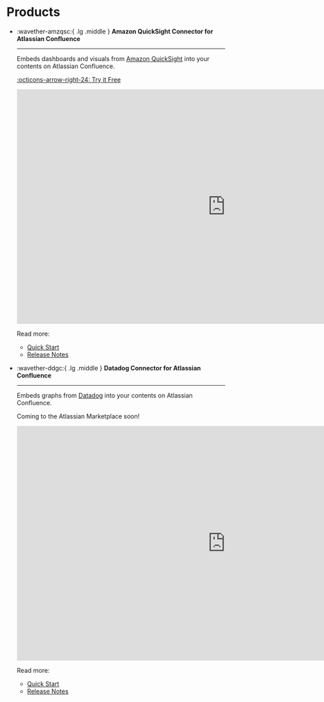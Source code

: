 # Products

<div class="grid cards" markdown>

- :wavether-amzqsc:{ .lg .middle } **Amazon QuickSight Connector for Atlassian Confluence**

  ***

  Embeds dashboards and visuals from [Amazon QuickSight](https://aws.amazon.com/quicksight) into your contents on Atlassian Confluence.

  [:octicons-arrow-right-24: Try it Free](https://marketplace.atlassian.com/1234924?utm=wavether_site)

    <p class="video-wrapper">
      <iframe class='youtube-embed' width="960" height="540" src="https://www.youtube.com/embed/ge3mD92vs8A?si=jSv06wUKBcyX9ijs&autoplay=1&playlist=ge3mD92vs8A&loop=1" title="YouTube video player" frameborder="0" allow="accelerometer; autoplay; clipboard-write; encrypted-media; gyroscope; picture-in-picture; web-share" referrerpolicy="strict-origin-when-cross-origin" allowfullscreen></iframe>
    </p>

  Read more:

  - [Quick Start](amazon-quicksight-connector-confluence/quick-start.md)
  - [Release Notes](amazon-quicksight-connector-confluence/release-notes.md)

  </div>

<div class="grid cards" markdown>

- :wavether-ddgc:{ .lg .middle } **Datadog Connector for Atlassian Confluence**

  ***

  Embeds graphs from [Datadog](https://datadoghq.com) into your contents on Atlassian Confluence.

  Coming to the Atlassian Marketplace soon!

    <p class="video-wrapper">
      <iframe class='youtube-embed' width="960" height="540" src="https://www.youtube.com/embed/YCI5OyEqFTw?si=jSv06wUKBcyX9ijs&autoplay=1&playlist=YCI5OyEqFTw&loop=1" title="YouTube video player" frameborder="0" allow="accelerometer; autoplay; clipboard-write; encrypted-media; gyroscope; picture-in-picture; web-share" referrerpolicy="strict-origin-when-cross-origin" allowfullscreen></iframe>
    </p>

  Read more:

  - [Quick Start](datadog-connector-confluence/quick-start.md)
  - [Release Notes](datadog-connector-confluence/release-notes.md)

  </div>

